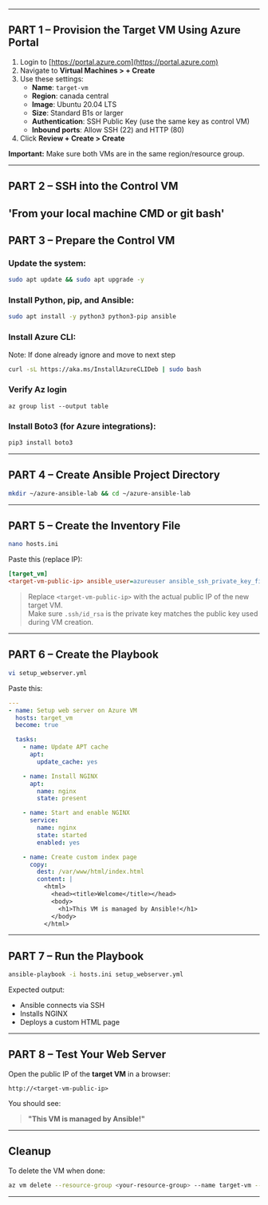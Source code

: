 
---

## **PART 1 – Provision the Target VM Using Azure Portal**

1. Login to [https://portal.azure.com](https://portal.azure.com)
2. Navigate to **Virtual Machines > + Create**
3. Use these settings:
   - **Name**: `target-vm`
   - **Region**: canada central
   - **Image**: Ubuntu 20.04 LTS
   - **Size**: Standard B1s or larger
   - **Authentication**: SSH Public Key (use the same key as control VM)
   - **Inbound ports**: Allow SSH (22) and HTTP (80)
4. Click **Review + Create > Create**

**Important:** Make sure both VMs are in the same region/resource group.

---

## **PART 2 – SSH into the Control VM**

'From your local machine CMD or git bash'
---

## **PART 3 – Prepare the Control VM**

### Update the system:

```bash
sudo apt update && sudo apt upgrade -y
```

### Install Python, pip, and Ansible:

```bash
sudo apt install -y python3 python3-pip ansible
```

### Install Azure CLI:
Note: If done already ignore and move to next step
```bash
curl -sL https://aka.ms/InstallAzureCLIDeb | sudo bash
```

### Verify Az login
```
az group list --output table
```

### Install Boto3 (for Azure integrations):

```bash
pip3 install boto3
```

---

## **PART 4 – Create Ansible Project Directory**

```bash
mkdir ~/azure-ansible-lab && cd ~/azure-ansible-lab
```

---

## **PART 5 – Create the Inventory File**

```bash
nano hosts.ini
```

Paste this (replace IP):

```ini
[target_vm]
<target-vm-public-ip> ansible_user=azureuser ansible_ssh_private_key_file=~/.ssh/id_rsa
```

> Replace `<target-vm-public-ip>` with the actual public IP of the new target VM.  
> Make sure `.ssh/id_rsa` is the private key matches the public key used during VM creation.

---

## **PART 6 – Create the Playbook**

```bash
vi setup_webserver.yml
```

Paste this:

```yaml
---
- name: Setup web server on Azure VM
  hosts: target_vm
  become: true

  tasks:
    - name: Update APT cache
      apt:
        update_cache: yes

    - name: Install NGINX
      apt:
        name: nginx
        state: present

    - name: Start and enable NGINX
      service:
        name: nginx
        state: started
        enabled: yes

    - name: Create custom index page
      copy:
        dest: /var/www/html/index.html
        content: |
          <html>
            <head><title>Welcome</title></head>
            <body>
              <h1>This VM is managed by Ansible!</h1>
            </body>
          </html>
```

---

##  **PART 7 – Run the Playbook**

```bash
ansible-playbook -i hosts.ini setup_webserver.yml
```

Expected output:
- Ansible connects via SSH
- Installs NGINX
- Deploys a custom HTML page

---

## **PART 8 – Test Your Web Server**

Open the public IP of the **target VM** in a browser:

```text
http://<target-vm-public-ip>
```

You should see:

> **"This VM is managed by Ansible!"**
---

## **Cleanup**

To delete the VM when done:

```bash
az vm delete --resource-group <your-resource-group> --name target-vm --yes
```

---
